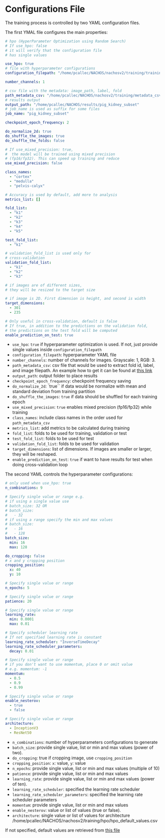 # Configurations File

The training process is controlled by two YAML configuration files.

The first YMAL file configures the main properties:

```yml
# hpo (HyperParameter Optimization using Random Search)
# If use_hpo: false
# it will verify that the configuration file
# has single values

use_hpo: true
# file with hyperparameter configurations
configuration_filepath: "/home/pcallec/NACHOS/nachosv2/training/training/config_files/OCT_small/hp_single_configuration.yml"

number_channels: 1

# csv file with the metadata: image_path, label, fold
path_metadata_csv: "/home/pcallec/NACHOS/nachosv2/training/metadata_csv/pig_kidney_subset_metadata.csv"
# results output
output_path: "/home/pcallec/NACHOS/results/pig_kidney_subset"
# job_name is used as suffix for some files
job_name: "pig_kidney_subset"

checkpoint_epoch_frequency: 2

do_normalize_2d: true
do_shuffle_the_images: true
do_shuffle_the_folds: false

# If use_mixed_precision: true,
#  the model will be trained using mixed precision
# (fp16/fp32). This can speed up training and reduce
use_mixed_precision: false

class_names:
  - "cortex"
  - "medulla"
  - "pelvis-calyx"

# Accuracy is used by default, add more to analysis
metrics_list: []

fold_list:
  - "k1"
  - "k2"
  - "k3"
  - "k4"
  - "k5"

test_fold_list:
  - "k1"

# validation_fold_list is used only for 
# cross-validation
validation_fold_list:
  - "k1"
  - "k2"
  - "k3"

# if images are of different sizes,
# they will be resized to the target size

# if image is 2D. First dimension is height, and second is width
target_dimensions:
  - 301
  - 235

# Only useful in cross-validation, default is false
# If true, in addition to the predictions on the validation fold,
# the predictions on the test fold will be computed
enable_prediction_on_test: true
```

* `use_hpo`: `true` if hyperparameter optimization is used. If not, just provide single values inside `configuration_filepath`
* `configuration_filepath`: hyperparameter YAML file
* `number_channels`: number of channels for images. Grayscale: 1, RGB: 3.
* `path_metadata_csv`: csv file that would be used to extract fold id, label, and image filepath. An example how to get it can be found at [this link](../nachosv2/training/hpo/hpo_default_values.csv)
* `output_path`: output folder to place results
* `checkpoint_epoch_frequency`: checkpoint frequency saving
* `do_normalize_2d`: `true`` if data would be normalize with mean and standard deviation from training partition
* `do_shuffle_the_images`: `true` if data should be shuffled for each training epoch
* `use_mixed_precision`: `true` enables mixed precision (fp16/fp32) while training
* `class_names`: include class names in the order used for `path_metadata_csv`
* `metrics_list`: add metrics to be calculated during training
* `fold_list`: folds to be used for training, validation or test
* `test_fold_list`: folds to be used for test
* `validation_fold_list`: folds to be used for validation
*  `target_dimensions`: list of dimensions. If images are smaller or larger, they will be reshaped.
* `enable_prediction_on_test`: `true` if want to have results for test when doing cross-validation loop

The second YAML controls the hyperparameter configurations:

```yml
# only used when use_hpo: true
n_combinations: 9

# Specify single value or range e.g.
# if using a single value use
# batch_size: 32 OR
# batch_size: 
#   - 32 
# if using a range specify the min and max values
# batch_size:
#   - 16
#   - 128
batch_size:
  min: 16
  max: 128

do_cropping: false
# x and y cropping position
cropping_position:
  x: 40
  y: 10

# Specify single value or range
n_epochs: 5

# Specify single value or range
patience: 20

# Specify single value or range
learning_rate:
  min: 0.0001
  max: 0.01

# Specify scheduler learning rate
# If not specified learning rate is constant
learning_rate_scheduler: "InverseTimeDecay"
learning_rate_scheduler_parameters:
  decay: 0.01

# Specify single value or range
# if you don't want to use momentum, place 0 or omit value
# e.g. momentum: -1  
momentum:
  - 0.5
  - 0.9
  - 0.99

# Specify single value or range
enable_nesterov:
  - true
  - false

# Specify single value or range
architecture:
  - InceptionV3
  - ResNet50
```

* `n_combinations`: number of hyperparameters configurations to generate
* `batch_size`: provide single value, list or min and max values (power of two).
* `do_cropping`: true if cropping image, use `cropping_position`
* `cropping_position`: `x`: value, `y`: value
* `n_epochs`: provide single value, list or min and max values (multiple of 10)
* `patience`: provide single value, list or min and max values
* `learning_rate`: provide single value, list or min and max values (power of ten).
* `learning_rate_scheduler`: specified the learning rate scheduler
* `learning_rate_scheduler_parameters`: specified the learning rate scheduler parameters
* `momentum`: provide single value, list or min and max values
* `enable_nesterov`: value or list of values (true or false).
* `architecture`: single value or list of values for architecture
/home/pcallec/NACHOS/nachosv2/training/hpo/hpo_default_values.csv

If not specified, default values are retrieved from [this file](../nachosv2/training/hpo/hpo_default_values.csv)

